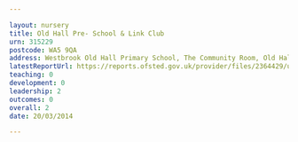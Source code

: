 ```yaml
---

layout: nursery
title: Old Hall Pre- School & Link Club
urn: 315229
postcode: WA5 9QA
address: Westbrook Old Hall Primary School, The Community Room, Old Hall Road, Old Hall, WARRINGTON, WA5 9QA
latestReportUrl: https://reports.ofsted.gov.uk/provider/files/2364429/urn/315229.pdf
teaching: 0
development: 0
leadership: 2
outcomes: 0
overall: 2
date: 20/03/2014

---
```

